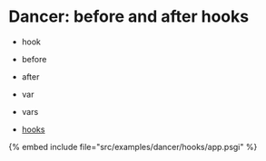 # Dancer: before and after hooks

* hook
* before
* after
* var
* vars

* [hooks](https://metacpan.org/pod/distribution/Dancer2/lib/Dancer2/Manual.pod#HOOKS)

{% embed include file="src/examples/dancer/hooks/app.psgi" %}


